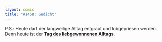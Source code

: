 ```yaml
---
layout: comic
title: "#1458: Gedicht"
---
```


P.S.:
Heute darf der langweilige Alltag entgraut und lobgepriesen werden. Denn heute ist der <a href="http://www.fonflatter.de/kalender"><strong>Tag des liebgewonnenen Alltags</strong></a>.
